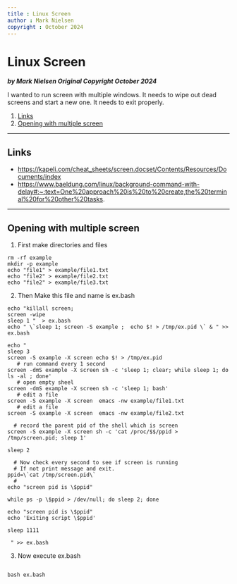 ```yaml
---
title : Linux Screen
author : Mark Nielsen
copyright : October 2024
---
```



Linux Screen
==============================

_**by Mark Nielsen
Original Copyright October 2024**_

I wanted to run screen with multiple windows. It needs to wipe out dead screens
and start a new one. It needs to exit properly. 

1. [Links](#links)
2. [Opening with multiple screen](#mul)

* * *

<a name=links></a>Links
-----
* https://kapeli.com/cheat_sheets/screen.docset/Contents/Resources/Documents/index
* https://www.baeldung.com/linux/background-command-with-delay#:~:text=One%20approach%20is%20to%20create,the%20terminal%20for%20other%20tasks.

* * *
<a name=mul></a>Opening with multiple screen
-----


1. First make directories and files

```
rm -rf example
mkdir -p example
echo "file1" > example/file1.txt
echo "file2" > example/file2.txt
echo "file2" > example/file3.txt
```

2. Then Make this file and name is ex.bash
```
echo "killall screen;
screen -wipe
sleep 1 "  > ex.bash
echo " \`sleep 1; screen -S example ;  echo $! > /tmp/ex.pid \` & " >> ex.bash

echo "
sleep 3
screen -S example -X screen echo $! > /tmp/ex.pid
   # run command every 1 second
screen -dmS example -X screen sh -c 'sleep 1; clear; while sleep 1; do ls -al ; done'
   # open empty sheel
screen -dmS example -X screen sh -c 'sleep 1; bash'
   # edit a file
screen -S example -X screen  emacs -nw example/file1.txt
   # edit a file
screen -S example -X screen  emacs -nw example/file2.txt

  # record the parent pid of the shell which is screen
screen -S example -X screen sh -c 'cat /proc/$$/ppid > /tmp/screen.pid; sleep 1'

sleep 2

  # Now check every second to see if screen is running
  # If not print message and exit. 
ppid=\`cat /tmp/screen.pid\`
  #
echo "screen pid is \$ppid"

while ps -p \$ppid > /dev/null; do sleep 2; done

echo "screen pid is \$ppid"
echo 'Exiting script \$ppid'

sleep 1111

 " >> ex.bash
```

3. Now execute ex.bash
```

bash ex.bash

```

